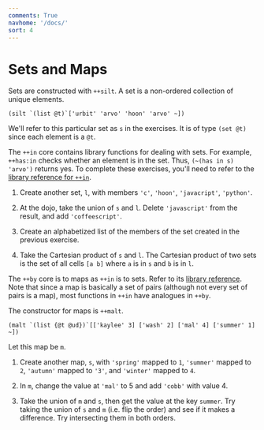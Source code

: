 ```yaml
---
comments: True
navhome: '/docs/'
sort: 4
---
```


# Sets and Maps

Sets are constructed with `++silt`. A set is a non-ordered collection of unique
elements.

    (silt `(list @t)`['urbit' 'arvo' 'hoon' 'arvo' ~])

We'll refer to this particular set as `s` in the exercises. It is of type
`(set @t)` since each element is a `@t`.

The `++in` core contains library functions for dealing with sets. For example,
`++has:in` checks whether an element is in the set. Thus, `(~(has in s) 'arvo')`
returns yes. To complete these exercises, you'll need to refer to the [library
reference for `++in`](/docs/hoon/library/2h).

1.  Create another set, `l`, with members `'c'`, `'hoon'`, `'javacript'`,
    `'python'`.

2.  At the dojo, take the union of `s` and `l`. Delete `'javascript'` from the
    result, and add `'coffeescript'`.

3.  Create an alphabetized list of the members of the set created in the
    previous exercise.

4.  Take the Cartesian product of `s` and `l`. The Cartesian product of two sets
    is the set of all cells `[a b]` where `a` is in `s` and `b` is in `l`.

The `++by` core is to maps as `++in` is to sets. Refer to its [library
reference](/docs/hoon/library/2i). Note that since a map is basically a set of
pairs (although not every set of pairs is a map), most functions in `++in` have
analogues in `++by`.

The constructor for maps is `++malt`.

    (malt `(list {@t @ud})`[['kaylee' 3] ['wash' 2] ['mal' 4] ['summer' 1] ~])

Let this map be `m`.

1.  Create another map, `s`, with `'spring'` mapped to `1`, `'summer'` mapped to
    `2`, `'autumn'` mapped to `'3'`, and `'winter'` mapped to `4`.

2.  In `m`, change the value at `'mal'` to 5 and add `'cobb'` with value 4.

3.  Take the union of `m` and `s`, then get the value at the key `summer`. Try
    taking the union of `s` and `m` (i.e. flip the order) and see if it makes a
    difference. Try intersecting them in both orders.
